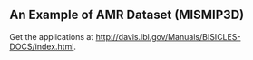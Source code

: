 ## An Example of AMR Dataset (MISMIP3D)
Get the applications at http://davis.lbl.gov/Manuals/BISICLES-DOCS/index.html.
